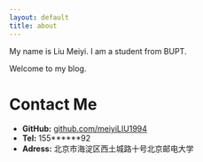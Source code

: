 ```yaml
---
layout: default
title: about
---
```



My name is Liu Meiyi. I am a student from BUPT.

Welcome to my blog.



# Contact Me

* **GitHub:** [github.com/meiyiLIU1994](http://github.com/meiyiLIU1994)
* **Tel:** 155******92
* **Adress:** 北京市海淀区西土城路十号北京邮电大学
